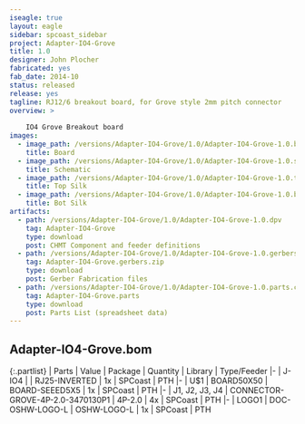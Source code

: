 ```yaml
---
iseagle: true
layout: eagle
sidebar: spcoast_sidebar
project: Adapter-IO4-Grove
title: 1.0
designer: John Plocher
fabricated: yes
fab_date: 2014-10
status: released
release: yes
tagline: RJ12/6 breakout board, for Grove style 2mm pitch connector
overview: >
    
    IO4 Grove Breakout board
images:
  - image_path: /versions/Adapter-IO4-Grove/1.0/Adapter-IO4-Grove-1.0.brd.png
    title: Board
  - image_path: /versions/Adapter-IO4-Grove/1.0/Adapter-IO4-Grove-1.0.sch.png
    title: Schematic
  - image_path: /versions/Adapter-IO4-Grove/1.0/Adapter-IO4-Grove-1.0.top.brd.png
    title: Top Silk
  - image_path: /versions/Adapter-IO4-Grove/1.0/Adapter-IO4-Grove-1.0.bot.brd.png
    title: Bot Silk
artifacts:
  - path: /versions/Adapter-IO4-Grove/1.0/Adapter-IO4-Grove-1.0.dpv
    tag: Adapter-IO4-Grove
    type: download
    post: CHMT Component and feeder definitions
  - path: /versions/Adapter-IO4-Grove/1.0/Adapter-IO4-Grove-1.0.gerbers.zip
    tag: Adapter-IO4-Grove.gerbers.zip
    type: download
    post: Gerber Fabrication files
  - path: /versions/Adapter-IO4-Grove/1.0/Adapter-IO4-Grove-1.0.parts.csv
    tag: Adapter-IO4-Grove.parts
    type: download
    post: Parts List (spreadsheet data)
---
```


## Adapter-IO4-Grove.bom

{:.partlist}
| Parts | Value | Package | Quantity | Library | Type/Feeder
|-
| J-IO4 |  | RJ25-INVERTED | 1x | SPCoast | PTH
|-
| U$1 | BOARD50X50 | BOARD-SEEED5X5 | 1x | SPCoast | PTH
|-
| J1, J2, J3, J4 | CONNECTOR-GROVE-4P-2.0-3470130P1 | 4P-2.0 | 4x | SPCoast | PTH
|-
| LOGO1 | DOC-OSHW-LOGO-L | OSHW-LOGO-L | 1x | SPCoast | PTH
